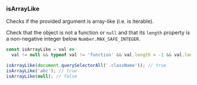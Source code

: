 ### isArrayLike

Checks if the provided argument is array-like (i.e. is iterable).

Check that the object is not a function or `null` and that its `length` property is a non-negative integer below `Number.MAX_SAFE_INTEGER`.

```js
const isArrayLike = val => 
  val != null && typeof val != 'function' && val.length > -1 && val.length % 1 == 0 && val.length <= Number.MAX_SAFE_INTEGER;
```

```js
isArrayLike(document.querySelectorAll('.className')); // true
isArrayLike('abc'); // true
isArrayLike(null); // false
```

